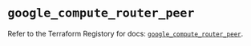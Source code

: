 # `google_compute_router_peer`

Refer to the Terraform Registory for docs: [`google_compute_router_peer`](https://registry.terraform.io/providers/hashicorp/google-beta/4.72.1/docs/resources/google_compute_router_peer).
